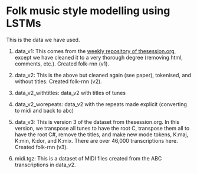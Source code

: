 # Folk music style modelling using LSTMs

This is the data we have used.

1. data_v1: This comes from the [weekly repository of thesession.org](https://github.com/adactio/TheSession-data), except we have cleaned it to a very thorough degree (removing html, comments, etc.). Created folk-rnn (v1).

2. data_v2: This is the above but cleaned again (see paper), tokenised, and without titles. Created folk-rnn (v2).

3. data_v2_withtitles: data_v2 with titles of tunes

3. data_v2_worepeats: data_v2 with the repeats made explicit (converting to midi and back to abc)

4. data_v3: This is version 3 of the dataset from thesession.org. In this version, we transpose all tunes to have the root C, transpose them all to have the root C#, remove the titles, and make new mode tokens, K:maj, K:min, K:dor, and K:mix. There are over 46,000 transcriptions here. Created folk-rnn (v3).

4. midi.tgz: This is a dataset of MIDI files created from the ABC transcriptions in data_v2.
